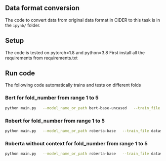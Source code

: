 ## Data format conversion
The code to convert data from original data format in CIDER to this task is in the `ipynb/` folder.

## Setup
The code is tested on pytorch=1.8 and python=3.8
First install all the requirements from requirements.txt


## Run code

The following code automatically trains and tests on different folds

### Bert for fold_number from range 1 to 5
```sh
python main.py   --model_name_or_path bert-base-uncased   --train_file datasets/csk_rp/fold{fold_number}_train_lemma.csv --validation_file datasets/csk_rp/fold{fold_number}_test_lemma.csv  --do_train   --do_eval   --max_seq_length 350   --per_device_train_batch_size 32   --num_train_epochs 40   --output_dir ./outputs/bert-fold{fold_number}
```
### Robert for fold_number from range 1 to 5
```sh
python main.py   --model_name_or_path roberta-base   --train_file datasets/csk_rp/fold{fold_number}_train_lemma.csv --validation_file datasets/csk_rp/fold{fold_number}_test_lemma.csv  --do_train   --do_eval   --max_seq_length 350   --per_device_train_batch_size 32   --num_train_epochs 40   --output_dir ./outputs/roberta-fold{fold_number}
```
### Roberta without context for fold_number from range 1 to 5
```sh
python main.py   --model_name_or_path roberta-base   --train_file datasets/csk_rp_noContext/fold{fold_number}_train_lemma.csv --validation_file datasets/csk_rp_noContext/fold{fold_number}_test_lemma.csv  --do_train   --do_eval   --max_seq_length 50   --per_device_train_batch_size 32   --num_train_epochs 20   --output_dir ./outputs/roberta-noContext-fold{fold_number} 
```
